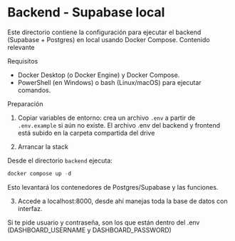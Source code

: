 # Backend - Supabase local

Este directorio contiene la configuración para ejecutar el backend (Supabase + Postgres) en local usando Docker Compose.
Contenido relevante

Requisitos

-   Docker Desktop (o Docker Engine) y Docker Compose.
-   PowerShell (en Windows) o bash (Linux/macOS) para ejecutar comandos.

Preparación

1. Copiar variables de entorno: crea un archivo `.env` a partir de `.env.example` si aún no existe. El archivo .env del backend y frontend está subido en la carpeta compartida del drive

2. Arrancar la stack

Desde el directorio `backend` ejecuta:

```powershell
docker compose up -d
```

Esto levantará los contenedores de Postgres/Supabase y las funciones.

3. Accede a localhost:8000, desde ahí manejas toda la base de datos con interfaz.

Si te pide usuario y contraseña, son los que están dentro del .env (DASHBOARD_USERNAME y DASHBOARD_PASSWORD)
